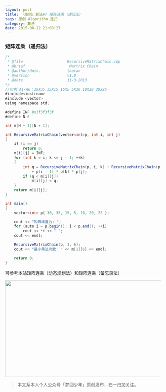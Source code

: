 ```yaml
---
layout: post
title: 『原创』算法#7 矩阵连乘（递归法）
tags: 原创 Algorithm 递归
category: 算法
date: 2015-08-12 21:08:27
---
```


### 矩阵连乘（递归法）

```java
/*
 * @file					RecursiveMatrixChain.cpp
 * @brief					 Martrix Chain
 * @author/Univ.			taoran
 * @version					v1.0
 * @date					11-3-2013
*/
//实例 A1-A6：30X35 35X15 15X5 5X10 10X20 20X25
#include<iostream>
#include <vector>
using namespace std;

#define INF 0x3f3f3f3f
#define N 6

int m[N + 1][N + 1];

int RecursiveMatrixChain(vector<int>p, int i, int j)
{
	if (i == j)
		return 0;
	m[i][j] = INF;
	for (int k = i; k <= j - 1; ++k)
	{
		int q = RecursiveMatrixChain(p, i, k) + RecursiveMatrixChain(p, k + 1, j)
			+ p[i - 1] * p[k] * p[j];
		if (q < m[i][j])
			m[i][j] = q;
	}
	return m[i][j];
}

int main()
{
	vector<int> p{ 30, 35, 15, 5, 10, 20, 25 };

	cout << "矩阵维度为: ";
	for (auto i = p.begin(); i < p.end(); ++i)
		cout << *i << " ";
	cout << endl;

	RecursiveMatrixChain(p, 1, 6);
	cout << "最小乘法次数: " << m[1][6] << endl;

	return 0;
}
```
可参考本站矩阵连乘（动态规划法）和矩阵连乘（备忘录法）

<div align="center">
<img src="http://rann.cc/assets/img/qrcode-horizon1.png" width="855" height="312"/>
</div>

> 本文系本人个人公众号「梦回少年」原创发布，扫一扫加关注。